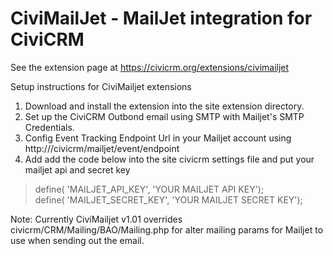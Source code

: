 CiviMailJet - MailJet integration for CiviCRM 
===============================


See the extension page at https://civicrm.org/extensions/civimailjet

Setup instructions for CiviMailjet extensions

1. Download and install the extension into the site extension directory.
2. Set up the CiviCRM Outbond email using SMTP  with  Mailjet's SMTP Credentials.
3. Config Event Tracking Endpoint Url in your Mailjet account using http://<sites>/civicrm/mailjet/event/endpoint
4. Add add the code below into the site civicrm settings file and put your mailjet api and secret key


>define( 'MAILJET_API_KEY', 'YOUR MAILJET API KEY');<br/>
>define( 'MAILJET_SECRET_KEY', 'YOUR MAILJET SECRET KEY');


Note: Currently CiviMailjet v1.01 overrides civicrm/CRM/Mailing/BAO/Mailing.php for alter mailing params for Mailjet to use when sending out the email.



